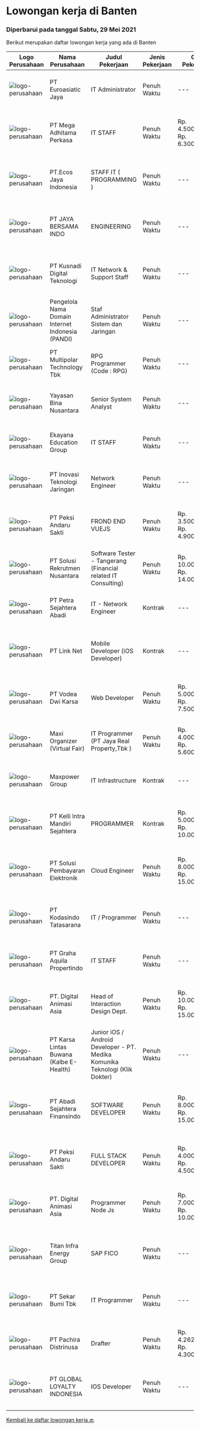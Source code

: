 
  # Lowongan kerja di Banten

  ### Diperbarui pada tanggal Sabtu, 29 Mei 2021

  Berikut merupakan daftar lowongan kerja yang ada di Banten

  |Logo Perusahaan | Nama Perusahaan | Judul Pekerjaan | Jenis Pekerjaan | Gaji Pekerjaan | Lokasi | Deskripsi | Tanggal diunggah | Pranala |
  | -------------- | --------------- | --------------- | --------- | --------- | -------------- | ------- | ----------- | ----------- |
  |![logo-perusahaan](https://image-service-cdn.seek.com.au/813c2bbfdd147d78b1b41903f94a4edc8e66a7cd/ee4dce1061f3f616224767ad58cb2fc751b8d2dc)|PT Euroasiatic Jaya|IT  Administrator|Penuh Waktu|---|Tangerang|Familiar with Microsoft Server EnvironmentResponsibilities : Perform server administration task including users/group administration, Security...|Jumat, 28 Mei 2021|https://www.jobstreet.co.id/id/job/it-administrator-3541190?token=0~52a932e8-3fc2-4990-baee-4b4928ed6662&sectionRank=1&jobId=jobstreet-id-job-3541190|
|![logo-perusahaan](https://image-service-cdn.seek.com.au/c7f58d515f34bde9fb3e092a99b4a2af20ca0601/ee4dce1061f3f616224767ad58cb2fc751b8d2dc)|PT Mega Adhitama Perkasa|IT STAFF|Penuh Waktu|Rp. 4.500.000-Rp. 6.300.000|Tangerang|Job Description Kami mencari administrator sistem berpengalaman yang ingin menggunakan dan menumbuhkan keterampilan teknologinya. Dalam peran ini,...|Kamis, 27 Mei 2021|https://www.jobstreet.co.id/id/job/it-staff-3540466?token=0~52a932e8-3fc2-4990-baee-4b4928ed6662&sectionRank=2&jobId=jobstreet-id-job-3540466|
|![logo-perusahaan](https://image-service-cdn.seek.com.au/2f8daee733b72a93ee034a7a21dc16bee367b1c9/ee4dce1061f3f616224767ad58cb2fc751b8d2dc)|PT.Ecos Jaya Indonesia|STAFF IT ( PROGRAMMING )|Penuh Waktu|---|Tangerang|JobsDesk To ensure the production application runs well Developing production applications according to demand Perform a backup of the production...|Kamis, 27 Mei 2021|https://www.jobstreet.co.id/id/job/staff-it-programming-3539871?token=0~52a932e8-3fc2-4990-baee-4b4928ed6662&sectionRank=3&jobId=jobstreet-id-job-3539871|
|![logo-perusahaan](https://image-service-cdn.seek.com.au/9b35d5c73788ef8e48ed72a45c3e838187087772/ee4dce1061f3f616224767ad58cb2fc751b8d2dc)|PT JAYA BERSAMA INDO|ENGINEERING|Penuh Waktu|---|Tangerang|KUALIFIKASI : Usia max. 35 tahun Lulusan min D3 bidang Teknik Komputer / Teknik Elektro Pengalaman min 1 tahun sebagai Engineering Staff Memiliki...|Jumat, 28 Mei 2021|https://www.jobstreet.co.id/id/job/engineering-3541742?token=0~52a932e8-3fc2-4990-baee-4b4928ed6662&sectionRank=4&jobId=jobstreet-id-job-3541742|
|![logo-perusahaan](https://image-service-cdn.seek.com.au/76d526d7891a1d8f2a2198422c566aa3dde6f9a8/ee4dce1061f3f616224767ad58cb2fc751b8d2dc)|PT Kusnadi Digital Teknologi|IT Network & Support Staff|Penuh Waktu|---|Tangerang|Job Description : Minimum 2 years Experience Network Management Mikrotik, cisco, vlan, vpn OS Linux, Windows, Mac Troubleshooting Display Control...|Kamis, 27 Mei 2021|https://www.jobstreet.co.id/id/job/it-network-support-staff-3539981?token=0~52a932e8-3fc2-4990-baee-4b4928ed6662&sectionRank=5&jobId=jobstreet-id-job-3539981|
|![logo-perusahaan](https://image-service-cdn.seek.com.au/899abf4bc8249ecdd5406fb68fc0ce523d26743f/ee4dce1061f3f616224767ad58cb2fc751b8d2dc)|Pengelola Nama Domain Internet Indonesia (PANDI)|Staf Administrator Sistem dan Jaringan|Penuh Waktu|---|Tangerang|Tanggung Jawab UmumMengelola sistem dan jaringan PANDI agar beroperasi dengan handal, baik, stabil, aman, dan terpercaya sesuai dengan service level...|Kamis, 27 Mei 2021|https://www.jobstreet.co.id/id/job/staf-administrator-sistem-dan-jaringan-3539716?token=0~52a932e8-3fc2-4990-baee-4b4928ed6662&sectionRank=6&jobId=jobstreet-id-job-3539716|
|![logo-perusahaan](https://image-service-cdn.seek.com.au/fac8ec91dcc0012b551a1f20f6d2707a1f7be282/ee4dce1061f3f616224767ad58cb2fc751b8d2dc)|PT Multipolar Technology Tbk|RPG Programmer (Code : RPG)|Penuh Waktu|---|Tangerang|Scope of works : Analyses and design software’s requirement and specification Develop, test and evaluate new/existing system To produce system...|Jumat, 28 Mei 2021|https://www.jobstreet.co.id/id/job/rpg-programmer-code-:-rpg-3540963?token=0~52a932e8-3fc2-4990-baee-4b4928ed6662&sectionRank=7&jobId=jobstreet-id-job-3540963|
|![logo-perusahaan](https://image-service-cdn.seek.com.au/bd71e93e77679001303afc8437c50f965ab9dc6a/ee4dce1061f3f616224767ad58cb2fc751b8d2dc)|Yayasan Bina Nusantara|Senior System Analyst|Penuh Waktu|---|Tangerang|Job Description Ensure the effectiveness of the system development process Identify the user’s need and available business process Ensure the...|Jumat, 28 Mei 2021|https://www.jobstreet.co.id/id/job/senior-system-analyst-3533305?token=0~52a932e8-3fc2-4990-baee-4b4928ed6662&sectionRank=8&jobId=jobstreet-id-job-3533305|
|![logo-perusahaan](https://image-service-cdn.seek.com.au/b80732cf8cee2f2381f5735ac04498fd3f470fef/ee4dce1061f3f616224767ad58cb2fc751b8d2dc)|Ekayana Education Group|IT STAFF|Penuh Waktu|---|Tangerang|Handling all school IT software n hardware aspects , including maintain proper documentation in relation to safety, compliance, and upgrading. Prepare...|Kamis, 27 Mei 2021|https://www.jobstreet.co.id/id/job/it-staff-3539678?token=0~52a932e8-3fc2-4990-baee-4b4928ed6662&sectionRank=9&jobId=jobstreet-id-job-3539678|
|![logo-perusahaan](https://image-service-cdn.seek.com.au/c042d1a0306d1d018cbfcaf1974e6afa50a3a933/ee4dce1061f3f616224767ad58cb2fc751b8d2dc)|PT Inovasi Teknologi Jaringan|Network Engineer|Penuh Waktu|---|Tangerang|Job Description: Install, Maintain and configure network equipment including routers, switch, firewall and Wireless LAN Resolve Technical Issues:...|Kamis, 27 Mei 2021|https://www.jobstreet.co.id/id/job/network-engineer-3540265?token=0~52a932e8-3fc2-4990-baee-4b4928ed6662&sectionRank=10&jobId=jobstreet-id-job-3540265|
|![logo-perusahaan](https://image-service-cdn.seek.com.au/b1b9dc56cca4b138ed6392e15f014974b4fb7671/ee4dce1061f3f616224767ad58cb2fc751b8d2dc)|PT Peksi Andaru Sakti|FROND END VUEJS|Penuh Waktu|Rp. 3.500.000-Rp. 4.900.000|Tangerang|Kualifikasi : Pendidikan : Diploma, Gelar Sarjana di Teknik (Komputer/Telekomunikasi), Ilmu Komputer/Teknologi Informasi, Seni/Desain/Multimedia...|Kamis, 27 Mei 2021|https://www.jobstreet.co.id/id/job/frond-end-vuejs-3531305?token=0~52a932e8-3fc2-4990-baee-4b4928ed6662&sectionRank=11&jobId=jobstreet-id-job-3531305|
|![logo-perusahaan](https://image-service-cdn.seek.com.au/c7917996d1aefb274553bb67e4d47b62dbdb5dd2/ee4dce1061f3f616224767ad58cb2fc751b8d2dc)|PT Solusi Rekrutmen Nusantara|Software Tester - Tangerang (Financial related IT Consulting)|Penuh Waktu|Rp. 10.000.000-Rp. 14.000.000|Tangerang|Client Information:Our client comes from Financial related IT Consulting supporting many Financial Services industries in Indonesia.Responsibility:...|Jumat, 28 Mei 2021|https://www.jobstreet.co.id/id/job/software-tester-tangerang-financial-related-it-consulting-3541636?token=0~52a932e8-3fc2-4990-baee-4b4928ed6662&sectionRank=12&jobId=jobstreet-id-job-3541636|
|![logo-perusahaan](https://image-service-cdn.seek.com.au/86675ee035430c331caf15cde73e5cf8d66a7a75/ee4dce1061f3f616224767ad58cb2fc751b8d2dc)|PT Petra Sejahtera Abadi|IT - Network Engineer|Kontrak|---|Tangerang|Sarjana Teknik Informatika / Teknik Komputer / Sistem Informasi / Pendidikan Terkait dengan IPK minimal 3,00 (skala 4) Pengalaman 2 tahun dalam...|Jumat, 28 Mei 2021|https://www.jobstreet.co.id/id/job/it-network-engineer-3541821?token=0~52a932e8-3fc2-4990-baee-4b4928ed6662&sectionRank=13&jobId=jobstreet-id-job-3541821|
|![logo-perusahaan](https://image-service-cdn.seek.com.au/641f84b4e1f639f1547cc07f9d8016bcb6803b32/ee4dce1061f3f616224767ad58cb2fc751b8d2dc)|PT Link Net|Mobile Developer (iOS Developer)|Kontrak|---|Tangerang|Candidate must possess at least Bachelor's Degree in Computer Science/Information Technology or equivalent. At least 1 Year(s) of working experience...|Kamis, 27 Mei 2021|https://www.jobstreet.co.id/id/job/mobile-developer-ios-developer-3529516?token=0~52a932e8-3fc2-4990-baee-4b4928ed6662&sectionRank=14&jobId=jobstreet-id-job-3529516|
|![logo-perusahaan](https://image-service-cdn.seek.com.au/d4c70fbb3ae90300cef1898cafee2cd832662945/ee4dce1061f3f616224767ad58cb2fc751b8d2dc)|PT Vodea Dwi Karsa|Web Developer|Penuh Waktu|Rp. 5.000.000-Rp. 7.500.000|Tangerang|Job Description: Perform website development process based on requirement documents Find the best solution to the problems found during development...|Kamis, 27 Mei 2021|https://www.jobstreet.co.id/id/job/web-developer-3539947?token=0~52a932e8-3fc2-4990-baee-4b4928ed6662&sectionRank=15&jobId=jobstreet-id-job-3539947|
|![logo-perusahaan](https://image-service-cdn.seek.com.au/b067e031fef8f19e5974349db7a066918b8286f3/ee4dce1061f3f616224767ad58cb2fc751b8d2dc)|Maxi Organizer (Virtual Fair)|IT Programmer (PT Jaya Real Property,Tbk )|Penuh Waktu|Rp. 4.000.000-Rp. 5.600.000|Tangerang|Diskripsi: Maintenance networking.Maintenance komputer.Update anti virus.Dokumentasi.|Jumat, 28 Mei 2021|https://www.jobstreet.co.id/id/job/it-programmer-pt-jaya-real-property-tbk-3540877?token=0~52a932e8-3fc2-4990-baee-4b4928ed6662&sectionRank=16&jobId=jobstreet-id-job-3540877|
|![logo-perusahaan](https://image-service-cdn.seek.com.au/f6befc2b4037e917e7f0395ad1d485948586638a/ee4dce1061f3f616224767ad58cb2fc751b8d2dc)|Maxpower Group|IT Infrastructure|Kontrak|---|Tangerang|Job Responsibilities : Setting network configuration. Maintain performance and capacity of network, including connectivity to server &amp; database...|Kamis, 27 Mei 2021|https://www.jobstreet.co.id/id/job/it-infrastructure-3539349?token=0~52a932e8-3fc2-4990-baee-4b4928ed6662&sectionRank=17&jobId=jobstreet-id-job-3539349|
|![logo-perusahaan](https://image-service-cdn.seek.com.au/1631f7f9dab7a793ea29d22e6578025ad0acc27a/ee4dce1061f3f616224767ad58cb2fc751b8d2dc)|PT Kelli Intra Mandiri Sejahtera|PROGRAMMER|Kontrak|Rp. 5.000.000-Rp. 10.000.000|Tangerang|Maksimal 35 Tahun. Bersedia bekerja di lapangan. D III, S1 Teknik Informasi, Multimedia. Menguasai Java Scrip, HTML, PHP, ICON. Dapat Menguasai UI UX...|Kamis, 27 Mei 2021|https://www.jobstreet.co.id/id/job/programmer-3539806?token=0~52a932e8-3fc2-4990-baee-4b4928ed6662&sectionRank=18&jobId=jobstreet-id-job-3539806|
|![logo-perusahaan](https://image-service-cdn.seek.com.au/0401c56e928487d2f29123172ea6acb5d2a335c6/ee4dce1061f3f616224767ad58cb2fc751b8d2dc)|PT Solusi Pembayaran Elektronik|Cloud Engineer|Penuh Waktu|Rp. 8.000.000-Rp. 15.000.000|Tangerang|Kualifikasi : Berpengalaman dibidang yang dilamar minimal 1 tahun Memiliki pengetahuan dan implementasi teknologi di salah satu Cloud Platform : GCP...|Jumat, 28 Mei 2021|https://www.jobstreet.co.id/id/job/cloud-engineer-3541791?token=0~52a932e8-3fc2-4990-baee-4b4928ed6662&sectionRank=19&jobId=jobstreet-id-job-3541791|
|![logo-perusahaan](https://image-service-cdn.seek.com.au/47032b03808816aa04d1c14c59eb7b3988bb3d5e/ee4dce1061f3f616224767ad58cb2fc751b8d2dc)|PT Kodasindo Tatasarana|IT / Programmer|Penuh Waktu|---|Tangerang|Menguasai Data Center Mengerti Network Mengerti jenis-jenis Barcode Kualifikasi : Usia Maximum 30Tahun S1 Tekhnik Informatika / Sistem Informasi...|Jumat, 28 Mei 2021|https://www.jobstreet.co.id/id/job/it-programmer-3540556?token=0~52a932e8-3fc2-4990-baee-4b4928ed6662&sectionRank=20&jobId=jobstreet-id-job-3540556|
|![logo-perusahaan](https://image-service-cdn.seek.com.au/ccc0dd1bffc3e4d3e0df64f47dbe013ee6723e35/ee4dce1061f3f616224767ad58cb2fc751b8d2dc)|PT Graha Aquila Propertindo|IT STAFF|Penuh Waktu|---|Tangerang|Kualifikasi : Pendidikan minimal S1 di Bidang IT Setidaknya memiliki 2 tahun pengalaman dalam bidang yang sesuai untuk posisi ini sebagai programmer...|Selasa, 25 Mei 2021|https://www.jobstreet.co.id/id/job/it-staff-3538296?token=0~52a932e8-3fc2-4990-baee-4b4928ed6662&sectionRank=21&jobId=jobstreet-id-job-3538296|
|![logo-perusahaan](https://image-service-cdn.seek.com.au/f361b780bbbab0e27ba721f469fa9b8e9f343f28/ee4dce1061f3f616224767ad58cb2fc751b8d2dc)|PT. Digital Animasi Asia|Head of Interaction Design Dept.|Penuh Waktu|Rp. 10.000.000-Rp. 15.000.000|Tangerang|Menetapkan aturan, proses, dan standar kualitas terkait interaction design di digima ASIA Membuat perencanaan content framework development...|Rabu, 26 Mei 2021|https://www.jobstreet.co.id/id/job/head-of-interaction-design-dept-3529983?token=0~52a932e8-3fc2-4990-baee-4b4928ed6662&sectionRank=22&jobId=jobstreet-id-job-3529983|
|![logo-perusahaan](https://image-service-cdn.seek.com.au/6daff1c2aaad99190b08764b6537db14cbd8ac0b/ee4dce1061f3f616224767ad58cb2fc751b8d2dc)|PT Karsa Lintas Buwana (Kalbe E-Health)|Junior iOS / Android Developer - PT. Medika Komunika Teknologi (Klik Dokter)|Penuh Waktu|---|Tangerang|Responsibilities : Support the entire application lifecycle Build application for mobile platform Collaborate with a team to define, design, and...|Jumat, 28 Mei 2021|https://www.jobstreet.co.id/id/job/junior-ios-android-developer-pt-medika-komunika-teknologi-klik-dokter-3540911?token=0~52a932e8-3fc2-4990-baee-4b4928ed6662&sectionRank=23&jobId=jobstreet-id-job-3540911|
|![logo-perusahaan](https://image-service-cdn.seek.com.au/7e39b8be0614d015e9f4138ea6f31b68fe5f665b/ee4dce1061f3f616224767ad58cb2fc751b8d2dc)|PT Abadi Sejahtera Finansindo|SOFTWARE DEVELOPER|Penuh Waktu|Rp. 8.000.000-Rp. 15.000.000|Tangerang|Job Requirement Candidate must possess at least Bachelor's Degree in Engineering (Computer/Telecommunication), Computer Science/Information...|Kamis, 27 Mei 2021|https://www.jobstreet.co.id/id/job/software-developer-3531819?token=0~52a932e8-3fc2-4990-baee-4b4928ed6662&sectionRank=24&jobId=jobstreet-id-job-3531819|
|![logo-perusahaan](https://image-service-cdn.seek.com.au/b1b9dc56cca4b138ed6392e15f014974b4fb7671/ee4dce1061f3f616224767ad58cb2fc751b8d2dc)|PT Peksi Andaru Sakti|FULL STACK DEVELOPER|Penuh Waktu|Rp. 4.000.000-Rp. 4.500.000|Tangerang|Kualifikasi : Pendidikan : Diploma, Gelar Sarjana di Teknik (Komputer/Telekomunikasi), Ilmu Komputer/Teknologi Informasi, Seni/Desain/Multimedia...|Kamis, 27 Mei 2021|https://www.jobstreet.co.id/id/job/full-stack-developer-3531601?token=0~52a932e8-3fc2-4990-baee-4b4928ed6662&sectionRank=25&jobId=jobstreet-id-job-3531601|
|![logo-perusahaan](https://image-service-cdn.seek.com.au/f361b780bbbab0e27ba721f469fa9b8e9f343f28/ee4dce1061f3f616224767ad58cb2fc751b8d2dc)|PT. Digital Animasi Asia|Programmer Node Js|Penuh Waktu|Rp. 7.000.000-Rp. 10.000.000|Banten|Requirement: Minimum 1 tahun pengalaman kerja sebagai Programmer Full Stack. Memiliki keterampilan Pemograman dasar HTML5,CSS, JavaScript Basecode,...|Rabu, 26 Mei 2021|https://www.jobstreet.co.id/id/job/programmer-node-js-3530846?token=0~52a932e8-3fc2-4990-baee-4b4928ed6662&sectionRank=26&jobId=jobstreet-id-job-3530846|
|![logo-perusahaan](https://image-service-cdn.seek.com.au/0da265975e94b73a1f3ed93dd68f291a57c3f59f/ee4dce1061f3f616224767ad58cb2fc751b8d2dc)|Titan Infra Energy Group|SAP FICO|Penuh Waktu|---|Tangerang|Requirements Candidate must possess at least a Bachelor's Degree. At least 3 year(s) of working experience in the SAP FICO Module. Required Skill(s):...|Jumat, 28 Mei 2021|https://www.jobstreet.co.id/id/job/sap-fico-3532897?token=0~52a932e8-3fc2-4990-baee-4b4928ed6662&sectionRank=27&jobId=jobstreet-id-job-3532897|
|![logo-perusahaan](https://image-service-cdn.seek.com.au/f9f09b606f919885bce2c1c873d272a88c05a55a/ee4dce1061f3f616224767ad58cb2fc751b8d2dc)|PT Sekar Bumi Tbk|IT Programmer|Penuh Waktu|---|Tangerang|Qualifications: Min Bachelor Degree in Information Technology/ Computer Science Have min 5 years experience as a Programmer/ Developer Proficient in...|Jumat, 28 Mei 2021|https://www.jobstreet.co.id/id/job/it-programmer-3540871?token=0~52a932e8-3fc2-4990-baee-4b4928ed6662&sectionRank=28&jobId=jobstreet-id-job-3540871|
|![logo-perusahaan](https://image-service-cdn.seek.com.au/2db2ca6fb6f36f4bff4b3044e7de86451615b849/ee4dce1061f3f616224767ad58cb2fc751b8d2dc)|PT Pachira Distrinusa|Drafter|Penuh Waktu|Rp. 4.262.015-Rp. 4.300.000|Tangerang|Uraian Tugas: Menggambar teknik mesin berupa bagian per bagian maupun satu line proses Menginventarisir alat dan bahan mekanik Menginput alat dan...|Selasa, 25 Mei 2021|https://www.jobstreet.co.id/id/job/drafter-3538629?token=0~52a932e8-3fc2-4990-baee-4b4928ed6662&sectionRank=29&jobId=jobstreet-id-job-3538629|
|![logo-perusahaan](https://image-service-cdn.seek.com.au/95cd0784468c268fc4f9348448140f01ea2254ab/ee4dce1061f3f616224767ad58cb2fc751b8d2dc)|PT GLOBAL LOYALTY INDONESIA|IOS Developer|Penuh Waktu|---|Tangerang|Responsibilities: Create, maintain, and improve iOS Apps. Be part of a team and collaborate across teams. Write clean code using latest technologies....|Kamis, 27 Mei 2021|https://www.jobstreet.co.id/id/job/ios-developer-3529548?token=0~52a932e8-3fc2-4990-baee-4b4928ed6662&sectionRank=30&jobId=jobstreet-id-job-3529548|


  [Kembali ke daftar lowongan kerja 🔙](../README.md#daftar-lowongan-kerja)
  